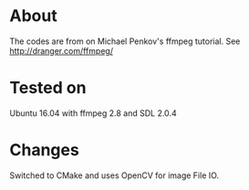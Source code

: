 # About
The codes are from  on Michael Penkov's ffmpeg tutorial. See http://dranger.com/ffmpeg/

# Tested on 
Ubuntu 16.04 with ffmpeg 2.8 and SDL 2.0.4 

# Changes 
Switched to CMake and uses OpenCV for image File IO. 

